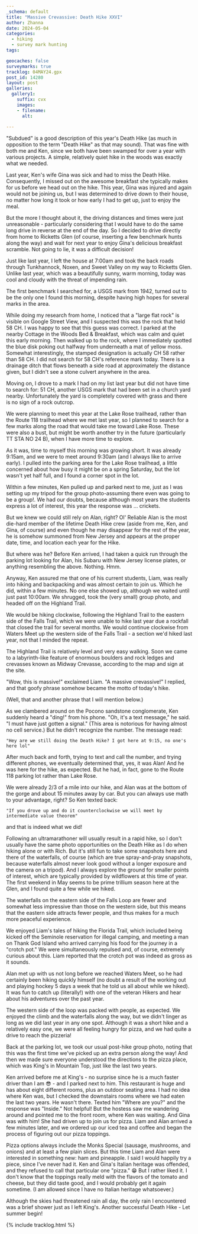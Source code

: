 ```yaml
---
_schema: default
title: "Massive Crevassive: Death Hike XXVI"
author: Zhanna
date: 2024-05-04
categories: 
  - hiking
  - survey mark hunting
tags:

geocaches: false
surveymarks: true
tracklog: 04MAY24.gpx
post_id: 14280
layout: post  
galleries:
  gallery1:
    suffix: cvx
    images:
    - filename: 
      alt: 
      
---
```


"Subdued" is a good description of this year's Death Hike (as much in opposition to the term "Death Hike" as that may sound). That was fine with both me and Ken, since we both have been swamped for over a year with various projects. A simple, relatively quiet hike in the woods was exactly what we needed.

Last year, Ken's wife Gina was sick and had to miss the Death Hike. Consequently, I missed out on the awesome breakfast she typically makes for us before we head out on the hike. This year, Gina was injured and again would not be joining us, but I was determined to drive down to their house, no matter how long it took or how early I had to get up, just to enjoy the meal.

But the more I thought about it, the driving distances and times were just unreasonable - particularly considering that I would have to do the same long drive in reverse at the end of the day. So I decided to drive directly from home to Ricketts Glen (of course, inserting a few benchmark hunts along the way) and wait for next year to enjoy Gina's delicious breakfast scramble. Not going to lie, it was a difficult decision!

Just like last year, I left the house at 7:00am and took the back roads through Tunkhannock, Noxen, and Sweet Valley on my way to Ricketts Glen. Unlike last year, which was a beautifully sunny, warm morning, today was cool and cloudy with the threat of impending rain. 

The first benchmark I searched for, a USGS mark from 1942, turned out to be the only one I found this morning, despite having high hopes for several marks in the area. 

While doing my research from home, I noticed that a "large flat rock" is visible on Google Street View, and I suspected this was the rock that held 58 CH. I was happy to see that this guess was correct. I parked at the nearby Cottage in the Woods Bed & Breakfast, which was calm and quiet this early morning. Then walked up to the rock, where I immediately spotted the blue disk poking out halfway from underneath a mat of yellow moss. Somewhat interestingly, the stamped designation is actually CH 58 rather than 58 CH. I did not search for 58 CH's reference mark today. There is a drainage ditch that flows beneath a side road at approximately the distance given, but I didn't see a stone culvert anywhere in the area.

Moving on, I drove to a mark I had on my list last year but did not have time to search for: 51 CH, another USGS mark that had been set in a church yard nearby. Unfortunately the yard is completely covered with grass and there is no sign of a rock outcrop.

We were planning to meet this year at the Lake Rose trailhead, rather than the Route 118 trailhead where we met last year, so I planned to search for a few marks along the road that would take me toward Lake Rose. These were also a bust, but might be worth another try in the future (particularly TT STA NO 24 B), when I have more time to explore.

As it was, time to myself this morning was growing short. It was already 9:15am, and we were to meet around 9:30am (and I always like to arrive early). I pulled into the parking area for the Lake Rose trailhead, a little concerned about how busy it might be on a spring Saturday, but the lot wasn't yet half full, and I found a corner spot in the lot. 

Within a few minutes, Ken pulled up and parked next to me, just as I was setting up my tripod for the group photo-assuming there even was going to be a group!. We had our doubts, because although most years the students express a lot of interest, this year the response was ... crickets.

But we knew we could still rely on Alan, right? Ol' Reliable Alan is the most die-hard member of the lifetime Death Hike crew (aside from me, Ken, and Gina, of course) and even though he may disappear for the rest of the year, he is somehow summoned from New Jersey and appears at the proper date, time, and location each year for the Hike.

But where was he? Before Ken arrived, I had taken a quick run through the parking lot looking for Alan, his Subaru with New Jersey license plates, or anything resembling the above. Nothing. Hmm.

Anyway, Ken assured me that one of his current students, Liam, was really into hiking and backpacking and was almost certain to join us. Which he did, within a few minutes. No one else showed up, although we waited until just past 10:00am. We shrugged, took the (very small) group photo, and headed off on the Highland Trail.

We would be hiking clockwise, following the Highland Trail to the eastern side of the Falls Trail, which we were unable to hike last year due a rockfall that closed the trail for several months. We would continue clockwise from Waters Meet up the western side of the Falls Trail - a section we'd hiked last year, not that I minded the repeat.

The Highland Trail is relatively level and very easy walking. Soon we came to a labyrinth-like feature of enormous boulders and rock ledges and crevasses known as Midway Crevasse, according to the map and sign at the site. 

"Wow, this is massive!" exclaimed Liam. "A massive crevassive!" I replied, and that goofy phrase somehow became the motto of today's hike.

(Well, that and another phrase that I will mention below.)

As we clambered around on the Pocono sandstone conglomerate, Ken suddenly heard a "ding!" from his phone. "Oh, it's a text message," he said. "I must have just gotten a signal." (This area is notorious for having almost no cell service.) But he didn't recognize the number. The message read:

`"Hey are we still doing the Death Hike? I got here at 9:15, no one's here lol"`

After much back and forth, trying to text and call the number, and trying different phones, we eventually determined that, yes, it was Alan! And he was here for the hike, as expected. But he had, in fact, gone to the Route 118 parking lot rather than Lake Rose. 

We were already 2/3 of a mile into our hike, and Alan was at the bottom of the gorge and about 15 minutes away by car. But you can always use math to your advantage, right? So Ken texted back:

`"If you drove up and do it counterclockwise we will meet by intermediate value theorem"`

and that is indeed what we did!

Following an ultramarathoner will usually result in a rapid hike, so I don't usually have the same photo opportunities on the Death Hike as I do when hiking alone or with Rich. But it's still fun to take some snapshots here and there of the waterfalls, of course (which are true spray-and-pray snapshots, because waterfalls almost never look good without a longer exposure and the camera on a tripod). And I always explore the ground for smaller points of interest, which are typically provided by wildflowers at this time of year. The first weekend in May seems to be prime trillium season here at the Glen, and I found quite a few while we hiked.

The waterfalls on the eastern side of the Falls Loop are fewer and somewhat less impressive than those on the western side, but this means that the eastern side attracts fewer people, and thus makes for a much more peaceful experience. 

We enjoyed Liam's tales of hiking the Florida Trail, which included being kicked off the Seminole reservation for illegal camping, and meeting a man on Thank God Island who arrived carrying his food for the journey in a "crotch pot." We were simultaneously repulsed and, of course, extremely curious about this. Liam reported that the crotch pot was indeed as gross as it sounds.

Alan met up with us not long before we reached Waters Meet, so he had certainly been hiking quickly himself (no doubt a result of the working out and playing hockey 5 days a week that he told us all about while we hiked). It was fun to catch up (literally!) with one of the veteran Hikers and hear about his adventures over the past year.

The western side of the loop was packed with people, as expected. We enjoyed the climb and the waterfalls along the way, but we didn't linger as long as we did last year in any one spot. Although it was a short hike and a relatively easy one, we were all feeling hungry for pizza, and we had quite a drive to reach the pizzeria!

Back at the parking lot, we took our usual post-hike group photo, noting that this was the first time we've picked up an extra person along the way! And then we made sure everyone understood the directions to the pizza place, which was King's in Mountain Top, just like the last two years. 

Ken arrived before me at King's - no surprise since he is a much faster driver than I am :sunglasses: - and I parked next to him. This restaurant is huge and has about eight different rooms, plus an outdoor seating area. I had no idea where Ken was, but I checked the downstairs rooms where we had eaten the last two years. He wasn't there. Texted him "Where are you?" and the response was "Inside." Not helpful! But the hostess saw me wandering around and pointed me to the front room, where Ken was waiting. And Gina was with him! She had driven up to join us for pizza. Liam and Alan arrived a few minutes later, and we ordered up our iced tea and coffee and began the process of figuring out our pizza toppings.

Pizza options always include the Monks Special (sausage, mushrooms, and onions) and at least a few plain slices. But this time Liam and Alan were interested in something new: ham and pineapple. I said I would happily try a piece, since I've never had it. Ken and Gina's Italian heritage was offended, and they refused to call that particular one "pizza." :grin: But I rather liked it. I don't know that the toppings really meld with the flavors of the tomato and cheese, but they did taste good, and I would probably get it again sometime. (I am allowed since I have no Italian heritage whatsoever.)

Although the skies had threatened rain all day, the only rain I encountered was a brief shower just as I left King's. Another successful Death Hike - Let summer begin!

{% include tracklog.html %}
